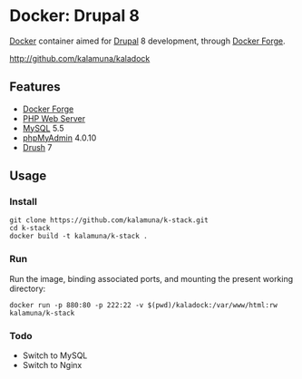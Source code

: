 # Docker: Drupal 8

[Docker](http://docker.com) container aimed for [Drupal](http://drupal.org) 8 development, through [Docker Forge](http://github.com/robloach/forge).

http://github.com/kalamuna/kaladock


## Features

* [Docker Forge](http://github.com/robloach/forge)
* [PHP Web Server](http://php.net/manual/en/features.commandline.webserver.php)
* [MySQL](http://mysql.com) 5.5
* [phpMyAdmin](http://phpmyadmin.net) 4.0.10
* [Drush](http://github.com/drush-ops/drush) 7


## Usage

### Install

```
git clone https://github.com/kalamuna/k-stack.git
cd k-stack
docker build -t kalamuna/k-stack .
```

### Run

Run the image, binding associated ports, and mounting the present working
directory:

```
docker run -p 880:80 -p 222:22 -v $(pwd)/kaladock:/var/www/html:rw kalamuna/k-stack
```


### Todo

* Switch to MySQL
* Switch to Nginx
